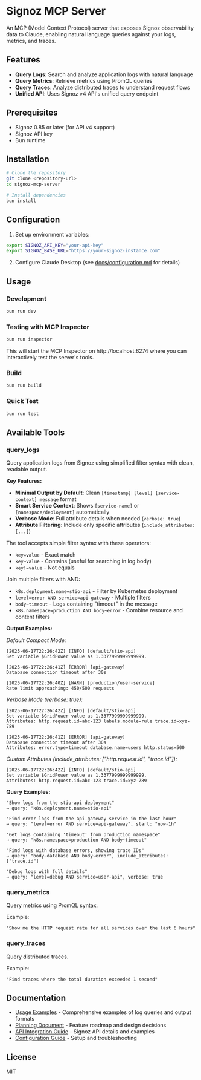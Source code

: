 # Signoz MCP Server

An MCP (Model Context Protocol) server that exposes Signoz observability data to Claude, enabling natural language queries against your logs, metrics, and traces.

## Features

- **Query Logs**: Search and analyze application logs with natural language
- **Query Metrics**: Retrieve metrics using PromQL queries
- **Query Traces**: Analyze distributed traces to understand request flows
- **Unified API**: Uses Signoz v4 API's unified query endpoint

## Prerequisites

- Signoz 0.85 or later (for API v4 support)
- Signoz API key
- Bun runtime

## Installation

```bash
# Clone the repository
git clone <repository-url>
cd signoz-mcp-server

# Install dependencies
bun install
```

## Configuration

1. Set up environment variables:
```bash
export SIGNOZ_API_KEY="your-api-key"
export SIGNOZ_BASE_URL="https://your-signoz-instance.com"
```

2. Configure Claude Desktop (see [docs/configuration.md](docs/configuration.md) for details)

## Usage

### Development
```bash
bun run dev
```

### Testing with MCP Inspector
```bash
bun run inspector
```
This will start the MCP Inspector on http://localhost:6274 where you can interactively test the server's tools.

### Build
```bash
bun run build
```

### Quick Test
```bash
bun run test
```

## Available Tools

### query_logs
Query application logs from Signoz using simplified filter syntax with clean, readable output.

**Key Features:**
- **Minimal Output by Default**: Clean `[timestamp] [level] [service-context] message` format
- **Smart Service Context**: Shows `[service-name]` or `[namespace/deployment]` automatically
- **Verbose Mode**: Full attribute details when needed (`verbose: true`)
- **Attribute Filtering**: Include only specific attributes (`include_attributes: [...]`)

The tool accepts simple filter syntax with these operators:
- `key=value` - Exact match
- `key~value` - Contains (useful for searching in log body)
- `key!=value` - Not equals

Join multiple filters with AND:
- `k8s.deployment.name=stio-api` - Filter by Kubernetes deployment
- `level=error AND service=api-gateway` - Multiple filters
- `body~timeout` - Logs containing "timeout" in the message
- `k8s.namespace=production AND body~error` - Combine resource and content filters

**Output Examples:**

*Default Compact Mode:*
```
[2025-06-17T22:26:42Z] [INFO] [default/stio-api]
Set variable $GridPower value as 1.3377999999999999.

[2025-06-17T22:26:41Z] [ERROR] [api-gateway]
Database connection timeout after 30s

[2025-06-17T22:26:40Z] [WARN] [production/user-service]
Rate limit approaching: 450/500 requests
```

*Verbose Mode (verbose: true):*
```
[2025-06-17T22:26:42Z] [INFO] [default/stio-api]
Set variable $GridPower value as 1.3377999999999999.
Attributes: http.request.id=abc-123 labels.module=rule trace.id=xyz-789

[2025-06-17T22:26:41Z] [ERROR] [api-gateway]
Database connection timeout after 30s
Attributes: error.type=timeout database.name=users http.status=500
```

*Custom Attributes (include_attributes: ["http.request.id", "trace.id"]):*
```
[2025-06-17T22:26:42Z] [INFO] [default/stio-api]
Set variable $GridPower value as 1.3377999999999999.
Attributes: http.request.id=abc-123 trace.id=xyz-789
```

**Query Examples:**
```
"Show logs from the stio-api deployment"
→ query: "k8s.deployment.name=stio-api"

"Find error logs from the api-gateway service in the last hour"
→ query: "level=error AND service=api-gateway", start: "now-1h"

"Get logs containing 'timeout' from production namespace"
→ query: "k8s.namespace=production AND body~timeout"

"Find logs with database errors, showing trace IDs"
→ query: "body~database AND body~error", include_attributes: ["trace.id"]

"Debug logs with full details"
→ query: "level=debug AND service=user-api", verbose: true
```

### query_metrics
Query metrics using PromQL syntax.

Example:
```
"Show me the HTTP request rate for all services over the last 6 hours"
```

### query_traces
Query distributed traces.

Example:
```
"Find traces where the total duration exceeded 1 second"
```

## Documentation

- [Usage Examples](docs/usage-examples.md) - Comprehensive examples of log queries and output formats
- [Planning Document](docs/planning.md) - Feature roadmap and design decisions
- [API Integration Guide](docs/api-integration.md) - Signoz API details and examples
- [Configuration Guide](docs/configuration.md) - Setup and troubleshooting

## License

MIT
